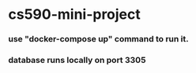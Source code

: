 # cs590-mini-project

### use "docker-compose up" command to run it.

### database runs locally on port 3305
